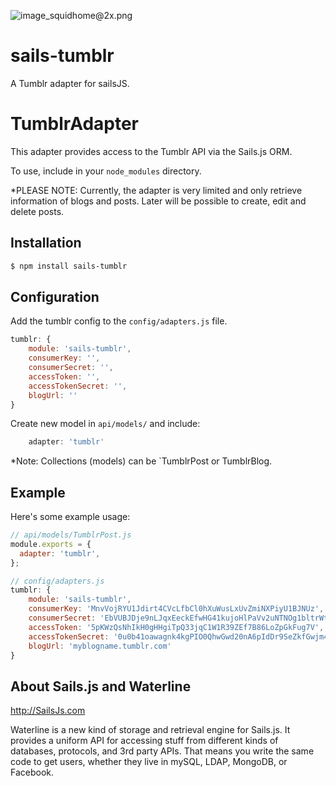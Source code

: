 ![image_squidhome@2x.png](http://i.imgur.com/RIvu9.png) 

sails-tumblr
============

A Tumblr adapter for sailsJS.

# TumblrAdapter

This adapter provides access to the Tumblr API via the Sails.js ORM.

To use, include in your `node_modules` directory.

*PLEASE NOTE: Currently, the adapter is very limited and only retrieve information of blogs and posts.
Later will be possible to create, edit and delete posts.

## Installation

```bash
$ npm install sails-tumblr
```

## Configuration

Add the tumblr config to the `config/adapters.js` file.

```javascript
tumblr: {
    module: 'sails-tumblr',
    consumerKey: '',
    consumerSecret: '',
    accessToken: '',
    accessTokenSecret: '',
    blogUrl: ''
}
```

Create new model in `api/models/` and include:

```javascript
    adapter: 'tumblr'
```

*Note: Collections (models) can be `TumblrPost or TumblrBlog.

## Example

Here's some example usage:

```javascript
// api/models/TumblrPost.js
module.exports = {
  adapter: 'tumblr',
};

// config/adapters.js
tumblr: {
    module: 'sails-tumblr',
    consumerKey: 'MnvVojRYU1Jdirt4CVcLfbCl0hXuWusLxUvZmiNXPiyU1BJNUz',
    consumerSecret: 'EbVUBJDje9nLJqxEeckEfwHG41kujoHlPaVv2uNTNOg1bltrWt',
    accessToken: '5pKWzQsNhIkH0gHHgiTpQ33jqC1W1R39ZEf7B86LoZpGkFug7V',
    accessTokenSecret: '0u0b41oawagnk4kgPIO0QhwGwd20nA6pIdDr9SeZkfGwjm46k8',
    blogUrl: 'myblogname.tumblr.com'
}
```


## About Sails.js and Waterline
http://SailsJs.com

Waterline is a new kind of storage and retrieval engine for Sails.js.  It provides a uniform API for accessing stuff from different kinds of databases, protocols, and 3rd party APIs.  That means you write the same code to get users, whether they live in mySQL, LDAP, MongoDB, or Facebook.
